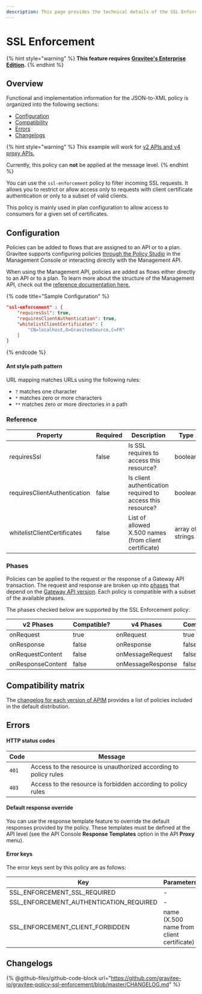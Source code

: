 ```yaml
---
description: This page provides the technical details of the SSL Enforcement policy
---
```


# SSL Enforcement

{% hint style="warning" %}
**This feature requires** [**Gravitee's Enterprise Edition**](../../overview/introduction-to-gravitee-api-management-apim/ee-vs-oss.md)**.**
{% endhint %}

## Overview

Functional and implementation information for the JSON-to-XML policy is organized into the following sections:

* [Configuration](template-policy-rework-structure-30.md#configuration)
* [Compatibility](template-policy-rework-structure-30.md#compatibility-matrix)
* [Errors](template-policy-rework-structure-30.md#errors)
* [Changelogs](template-policy-rework-structure-30.md#changelogs)

{% hint style="warning" %}
This example will work for [v2 APIs and v4 proxy APIs.](../../overview/gravitee-api-definitions-and-execution-engines.md)

Currently, this policy can **not** be applied at the message level.
{% endhint %}

You can use the `ssl-enforcement` policy to filter incoming SSL requests. It allows you to restrict or allow access only to requests with client certificate authentication or only to a subset of valid clients.

This policy is mainly used in plan configuration to allow access to consumers for a given set of certificates.

## Configuration

Policies can be added to flows that are assigned to an API or to a plan. Gravitee supports configuring policies [through the Policy Studio](../../guides/policy-design/) in the Management Console or interacting directly with the Management API.

When using the Management API, policies are added as flows either directly to an API or to a plan. To learn more about the structure of the Management API, check out the [reference documentation here.](../management-api-reference/)

{% code title="Sample Configuration" %}
```json
"ssl-enforcement" : {
    "requiresSsl": true,
    "requiresClientAuthentication": true,
    "whitelistClientCertificates": [
        "CN=localhost,O=GraviteeSource,C=FR"
    ]
}
```
{% endcode %}

#### Ant style path pattern

URL mapping matches URLs using the following rules:

* `?` matches one character
* `*` matches zero or more characters
* `**` matches zero or more directories in a path

### Reference

<table><thead><tr><th>Property</th><th data-type="checkbox">Required</th><th>Description</th><th>Type</th><th>Default</th></tr></thead><tbody><tr><td>requiresSsl</td><td>false</td><td>Is SSL requires to access this resource?</td><td>boolean</td><td>true</td></tr><tr><td>requiresClientAuthentication</td><td>false</td><td>Is client authentication required to access this resource?</td><td>boolean</td><td>false</td></tr><tr><td>whitelistClientCertificates</td><td>false</td><td>List of allowed X.500 names (from client certificate)</td><td>array of strings</td><td>-</td></tr></tbody></table>

### Phases

Policies can be applied to the request or the response of a Gateway API transaction. The request and response are broken up into [phases](broken-reference) that depend on the [Gateway API version](../../overview/gravitee-api-definitions-and-execution-engines.md). Each policy is compatible with a subset of the available phases.

The phases checked below are supported by the SSL Enforcement policy:

<table data-full-width="false"><thead><tr><th width="209">v2 Phases</th><th width="139" data-type="checkbox">Compatible?</th><th width="188.41136671177264">v4 Phases</th><th data-type="checkbox">Compatible?</th></tr></thead><tbody><tr><td>onRequest</td><td>true</td><td>onRequest</td><td>true</td></tr><tr><td>onResponse</td><td>false</td><td>onResponse</td><td>false</td></tr><tr><td>onRequestContent</td><td>false</td><td>onMessageRequest</td><td>false</td></tr><tr><td>onResponseContent</td><td>false</td><td>onMessageResponse</td><td>false</td></tr></tbody></table>

## Compatibility matrix

The [changelog for each version of APIM](../../releases-and-changelog/changelog/) provides a list of policies included in the default distribution.&#x20;

## Errors

#### HTTP status codes

| Code  | Message                                                          |
| ----- | ---------------------------------------------------------------- |
| `401` | Access to the resource is unauthorized according to policy rules |
| `403` | Access to the resource is forbidden according to policy rules    |

#### Default response override

You can use the response template feature to override the default responses provided by the policy. These templates must be defined at the API level (see the API Console **Response Templates** option in the API **Proxy** menu).

#### Error keys

The error keys sent by this policy are as follows:

| Key                                        | Parameters                                |
| ------------------------------------------ | ----------------------------------------- |
| SSL\_ENFORCEMENT\_SSL\_REQUIRED            | -                                         |
| SSL\_ENFORCEMENT\_AUTHENTICATION\_REQUIRED | -                                         |
| SSL\_ENFORCEMENT\_CLIENT\_FORBIDDEN        | name (X.500 name from client certificate) |

## Changelogs

{% @github-files/github-code-block url="https://github.com/gravitee-io/gravitee-policy-ssl-enforcement/blob/master/CHANGELOG.md" %}
